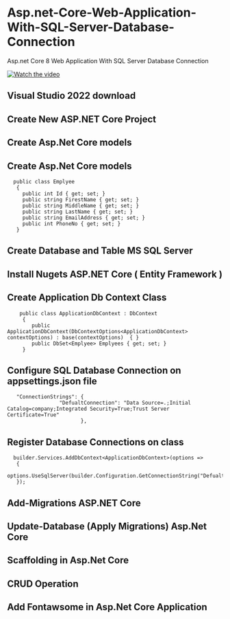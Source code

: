 # Asp.net-Core-Web-Application-With-SQL-Server-Database-Connection
Asp.net Core 8 Web Application With SQL Server Database Connection

[![Watch the video](https://img.youtube.com/vi/TmocySu6xiM/0.jpg)](https://youtu.be/TmocySu6xiM)

## Visual Studio 2022 download
## Create New ASP.NET Core Project
## Create Asp.Net Core models
## Create Asp.Net Core models
      public class Emplyee
       {
         public int Id { get; set; }
         public string FirestName { get; set; }
         public string MiddleName { get; set; }
         public string LastName { get; set; }
         public string EmailAddress { get; set; }
         public int PhoneNo { get; set; }
       }

## Create Database and Table MS SQL Server
## Install Nugets ASP.NET Core ( Entity Framework )
## Create Application Db Context Class
        public class ApplicationDbContext : DbContext
         {
            public ApplicationDbContext(DbContextOptions<ApplicationDbContext> contextOptions) : base(contextOptions)  { } 
            public DbSet<Emplyee> Emplyees { get; set; }
         }
## Configure SQL Database Connection on appsettings.json file
       "ConnectionStrings": {
                     "DefualtConnection": "Data Source=.;Initial Catalog=company;Integrated Security=True;Trust Server Certificate=True"
                            },
## Register Database Connections on  class
      builder.Services.AddDbContext<ApplicationDbContext>(options =>
       {
         options.UseSqlServer(builder.Configuration.GetConnectionString("DefualtConnection"));
       });
## Add-Migrations ASP.NET Core
## Update-Database (Apply Migrations) Asp.Net Core
## Scaffolding in Asp.Net Core
## CRUD Operation
## Add Fontawsome in Asp.Net Core Application
